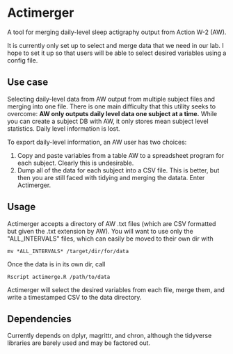# Actimerger

A tool for merging daily-level sleep actigraphy output from Action W-2 (AW). 

It is currently only set up to select and merge data that we need in our lab. I hope to set it up so that users will be able to select 
desired variables using a config file. 

## Use case
Selecting daily-level data from AW output from multiple subject files and merging into one file. 
There is one main difficulty that this utility seeks to overcome: **AW only outputs daily level data one subject at a time.** While you can create a subject DB with AW, it only stores mean subject level statistics. Daily level information is lost. 

To export daily-level information, an AW user has two choices: 
1. Copy and paste variables from a table AW to a spreadsheet program for each subject. Clearly this is undesirable. 
2. Dump all of the data for each subject into a CSV file. This is better, but then you are still faced with tidying and merging the datata. Enter Actimerger.

## Usage
Actimerger accepts a directory of AW .txt files (which are CSV formatted but given the .txt extension by AW). 
You will want to use only the "ALL_INTERVALS" files, which can easily be moved to their own dir with 

`mv *ALL_INTERVALS* /target/dir/for/data`

Once the data is in its own dir, call

`Rscript actimerge.R /path/to/data`

Actimerger will select the desired variables from each file, merge them, and write a timestamped CSV to the data directory. 


## Dependencies 
Currently depends on dplyr, magrittr, and chron, although the tidyverse libraries are barely used and may be factored out.


